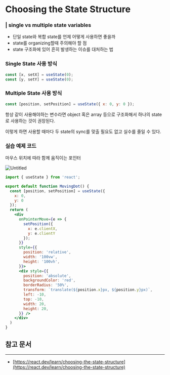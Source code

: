 # ****Choosing the State Structure****

### | single vs multiple state variables

- 단일 state와 복합 state를 언제 어떻게 사용하면 좋을까
- state를 organizing할때 주의해야 할 점
- state 구조화에 있어 흔히 발생하는 이슈를 대처하는 법

### Single State 사용 방식

```jsx
const [x, setX] = useState(0);
const [y, setY] = useState(0);
```

### Multiple State 사용 방식

```jsx
const [position, setPosition] = useState({ x: 0, y: 0 });
```

항상 같이 사용해야하는 변수라면 object 혹은 array 등으로 구조화해서 하나의 state로 사용하는 것이 권장된다.

이렇게 하면 사용할 때마다 두 state의 sync를 맞출 필요도 없고 실수를 줄일 수 있다.

### 실습 예제 코드

마우스 위치에 따라 함께 움직이는 포인터

![Untitled](https://s3-us-west-2.amazonaws.com/secure.notion-static.com/f8534c6a-41d0-40bc-9bd4-78748b2afa25/Untitled.png)

```jsx
import { useState } from 'react';

export default function MovingDot() {
  const [position, setPosition] = useState({
    x: 0,
    y: 0
  });
  return (
    <div
      onPointerMove={e => {
        setPosition({
          x: e.clientX,
          y: e.clientY
        });
      }}
      style={{
        position: 'relative',
        width: '100vw',
        height: '100vh',
      }}>
      <div style={{
        position: 'absolute',
        backgroundColor: 'red',
        borderRadius: '50%',
        transform: `translate(${position.x}px, ${position.y}px)`,
        left: -10,
        top: -10,
        width: 20,
        height: 20,
      }} />
    </div>
  )
}
```


## 참고 문서
---
* [https://react.dev/learn/choosing-the-state-structure](https://react.dev/learn/choosing-the-state-structure)